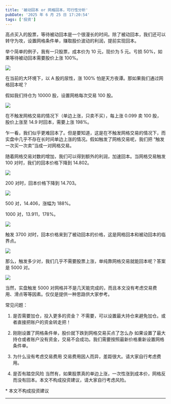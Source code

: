 ```yaml
---
title: '被动回本 or 网格回本，可行性分析'
pubDate: '2025 年 6 月 25 日 17:20:54'
tags: ['投资']
---
```


高点买入的股票，等待被动回本是一个很漫长的时间。除了被动回本，我们还可以转守为攻，设置网格条件单，赚取股价波动的利润，提前实现回本。

举个简单的例子，我有一只股票，成本价为 10 元，现价为 5 元。亏损 50%，如果等待被动回本需要股价上涨 100%。

![](https://md.p1gd0g.cc/mmbiz_png/OQRlA7Uf7SUwb4gppKGeFnoriau5qO0G29xv5W1ibeFa2yZ9UR2tTxvQUL1Qz3fwV2FEFTU6smauwpeYm2NIct2g/0?from=appmsg)

在当前的大环境下，以 A 股的尿性，涨 100% 怕是天方夜谭。那如果我们通过网格回本呢？

假如我们持仓为 10000 股，设置网格每次交易 100 股。

![](https://md.p1gd0g.cc/mmbiz_png/OQRlA7Uf7SUwb4gppKGeFnoriau5qO0G210Ltqtq8N0Zp6zlgIooxUQXMSjvJzVcgU2NKicUAmYohQrUtV6M71dQ/0?from=appmsg)

在不触发网格交易的情况下（单边上涨，只卖不买），每上涨 0.099 卖 100 股，股价上涨至 14.9 时回本，需要上涨 198%。

乍一看，我们似乎更难回本了。但是要知道，这是在不触发网格交易的情况下，而实盘中几乎不存在长时间单边上涨的情况。假如触发了网格交易呢，我们把 “触发一次买一次卖”当成一对网格交易。

随着网格交易对数的增加，我们可以得到额外的利润，加速回本。当网格交易触发 100 对时，我们的回本价格下降到 14.802。

![](https://md.p1gd0g.cc/mmbiz_png/OQRlA7Uf7SUwb4gppKGeFnoriau5qO0G2oSWa5ibuVM4AKdO5ktBr0UFz8YhFBhoZSv9CCWuWK9XVAfLaTLLEUUQ/0?from=appmsg)

200 对时，回本价格下降到 14.703。

![](https://md.p1gd0g.cc/mmbiz_png/OQRlA7Uf7SUwb4gppKGeFnoriau5qO0G2ZL7tEBtfJHrYLjMXhSmBB8jSpzQCu2g3et65OP9A2vgAcKJXIhdXfg/0?from=appmsg)

500 对，14.406，涨幅为 188%。

1000 对，13.911，178%。

![](https://md.p1gd0g.cc/mmbiz_png/OQRlA7Uf7SUwb4gppKGeFnoriau5qO0G2ekd1zQGM97gsDibmurN5e5IfRNynibWIgxd3DtsEbmRdpaDFiaWdB9BDw/0?from=appmsg)

触发 3700 对时，回本价格来到了被动回本的价格，这是网格回本和被动回本的临界点。

![](https://md.p1gd0g.cc/mmbiz_png/OQRlA7Uf7SUwb4gppKGeFnoriau5qO0G2ltyBt6sDbicjDrl9MVs2o77F92hnQ70G2iccPwVkZo8sSa2DWUiaA7Saw/0?from=appmsg)

那么，触发多少对，我们几乎不需要股票上涨，单纯靠网格交易就能回本呢？答案是 5000 对。

![](https://md.p1gd0g.cc/mmbiz_png/OQRlA7Uf7SUwb4gppKGeFnoriau5qO0G2qEnBrhSGDKXJYQeZxE4sW40y6dSzTH8TibvSiaUPCPMd4UKibt8wwhW9g/0?from=appmsg)

当然，实盘触发 5000 对网格并不是几天能完成的，而且本文没有考虑交易费用、滑点等等因素。仅仅是提供一种思路供大家参考。

常见问题：

1. 是否需要加仓，投入更多的资金？
   不需要，可以设置最大持仓来避免加仓。或者直接把账户的资金转走把！

2. 刚刚设置了网格条件单，股价就下跌到网格交易买点了怎么办
   如果设置了最大持仓或者账户没有资金，交易不会成功。我们需要按照最新价格重新设置网格条件单。

3. 为什么没有考虑交易费用
   交易费用因人而异，差距很大。请大家自行考虑费用。

4. 是否有踏空风险
   当然有，如果股票真的单边上涨，一次性涨到成本价，网格反而没有回本。本文不构成投资建议，请大家自行考虑风险。

\* 本文不构成投资建议

---



